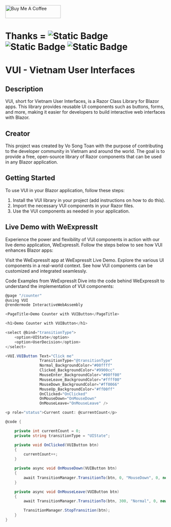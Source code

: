 <a href="https://www.buymeacoffee.com/vosongtoan" target="_blank"><img src="https://cdn.buymeacoffee.com/buttons/default-orange.png" alt="Buy Me A Coffee" height="41" width="174"></a>


# Thanks = ![Static Badge](https://img.shields.io/badge/168_Clones-62_Unique_Cloners-blue) ![Static Badge](https://img.shields.io/badge/github.com-335_Views-crimson) ![Static Badge](https://img.shields.io/badge/Google.com-3_Views-green)


# VUI - Vietnam User Interfaces

## Description

VUI, short for Vietnam User Interfaces, is a Razor Class Library for Blazor apps. This library provides reusable UI components such as buttons, forms, and more, making it easier for developers to build interactive web interfaces with Blazor.

## Creator

This project was created by Vo Song Toan with the purpose of contributing to the developer community in Vietnam and around the world. The goal is to provide a free, open-source library of Razor components that can be used in any Blazor application.

## Getting Started

To use VUI in your Blazor application, follow these steps:

1. Install the VUI library in your project (add instructions on how to do this).
2. Import the necessary VUI components in your Razor files.
3. Use the VUI components as needed in your application.

## Live Demo with WeExpressIt

Experience the power and flexibility of VUI components in action with our live demo application, WeExpressIt. Follow the steps below to see how VUI enhances Blazor apps:

Visit the WeExpressIt app at WeExpressIt Live Demo.
Explore the various UI components in a real-world context.
See how VUI components can be customized and integrated seamlessly.

Code Examples from WeExpressIt
Dive into the code behind WeExpressIt to understand the implementation of VUI components:

```csharp
@page "/counter"
@using VUI
@rendermode InteractiveWebAssembly

<PageTitle>Demo Counter with VUIButton</PageTitle>

<h1>Demo Counter with VUIButton</h1>

<select @bind="transitionType">
    <option>UIState</option>
    <option>UserDecision</option>
</select>

<VUI.VUIButton Text="Click me"
               TransitionType="@transitionType"
               Normal_BackgroundColor="#00ffff" 
               Clicked_BackgroundColor="#9900cc"
               MouseEnter_BackgroundColor="#00ff00"
               MouseLeave_BackgroundColor="#ffff00"
               MouseDown_BackgroundColor="#ff0066"
               MouseUp_BackgroundColor="#ff00ff"
               OnClicked="OnClicked"
               OnMouseDown="OnMouseDown"
               OnMouseLeave="OnMouseLeave" />

<p role="status">Current count: @currentCount</p>

@code {

    private int currentCount = 0;
    private string transitionType = "UIState";

    private void OnClicked(VUIButton btn)
    {
        currentCount++;
    }

    private async void OnMouseDown(VUIButton btn)
    {
        await TransitionManager.TransitionTo(btn, 0, "MouseDown", 0, new string[] { "Clicked" });        
    }

    private async void OnMouseLeave(VUIButton btn)
    {
        await TransitionManager.TransitionTo(btn, 300, "Normal", 0, new string[] { "All" });

        TransitionManager.StopTransition(btn);
    }
}
